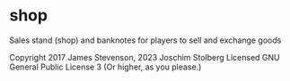 # shop

Sales stand (shop) and banknotes for players to sell and exchange goods

Copyright 2017 James Stevenson, 2023 Joschim Stolberg
Licensed GNU General Public License 3
(Or higher, as you please.)

